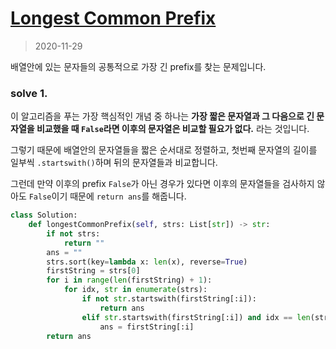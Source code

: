 # [Longest Common Prefix](https://leetcode.com/explore/interview/card/top-interview-questions-easy/127/strings/887/)

> 2020-11-29

배열안에 있는 문자들의 공통적으로 가장 긴 prefix를 찾는 문제입니다.

### solve 1.
이 알고리즘을 푸는 가장 핵심적인 개념 중 하나는 **가장 짧은 문자열과 그 다음으로 긴 문자열을 비교했을 때 `False`라면 이후의 문자열은 비교할 필요가 없다.** 라는 것입니다.

그렇기 때문에 배열안의 문자열들을 짧은 순서대로 정렬하고, 첫번째 문자열의 길이를 일부씩 `.startswith()`하며 뒤의 문자열들과 비교합니다.

그런데 만약 이후의 prefix `False`가 아닌 경우가 있다면 이후의 문자열들을 검사하지 않아도 `False`이기 때문에 `return ans`를 해줍니다.
```python
class Solution:
    def longestCommonPrefix(self, strs: List[str]) -> str:
        if not strs:
            return ""
        ans = ""
        strs.sort(key=lambda x: len(x), reverse=True)
        firstString = strs[0]
        for i in range(len(firstString) + 1):
            for idx, str in enumerate(strs):
                if not str.startswith(firstString[:i]):
                    return ans
                elif str.startswith(firstString[:i]) and idx == len(strs) - 1:
                    ans = firstString[:i]
        return ans
```